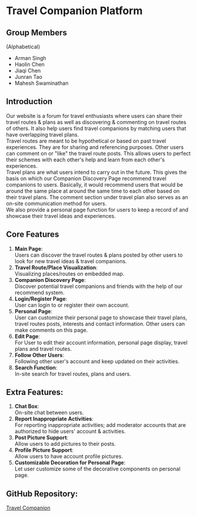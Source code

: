 # **Travel Companion Platform**

## Group Members

(Alphabetical)
- Arman Singh
- Haolin Chen
- Jiaqi Chen
- Junran Tao
- Mahesh Swaminathan

## Introduction

Our website is a forum for travel enthusiasts where users can share their 
travel routes & plans as well as discovering & commenting on travel routes of others.
It also help users find travel companions by matching users that have overlapping 
travel plans.<br>
Travel routes are meant to be hypothetical or based on past travel experiences. 
They are for sharing and referencing purposes. Other users can comment on or "like" 
the travel route posts. This allows users to perfect their schemes with each other's help
and learn from each other's experiences.<br>
Travel plans are what users intend to carry out in the future. This gives the
basis on which our Companion Discovery Page recommend travel companions to users.
Basically, it would recommend users that would be around the same place at around 
the same time to each other based on their travel plans. The comment section under
travel plan also serves as an on-site communication method for users. <br>
We also provide a personal page function for users to keep a record of and showcase their 
travel ideas and experiences.

## Core Features

1. **Main Page**: <br>Users can discover the travel routes & plans posted by other users 
to look for new travel ideas & travel companions.
2. **Travel Route/Place Visualization**: <br>Visualizing places/routes on embedded map.
3. **Companion Discovery Page**: <br>Discover potential travel companions and friends with
the help of our recommend system.
4. **Login/Register Page**: <br>User can login to or register their own account.
5. **Personal Page**: <br>User can customize their personal page to showcase 
their travel plans, travel routes posts, interests and contact information.
Other users can make comments on this page.
6. **Edit Page**: <br>For User to edit their account information, personal page 
display, travel plans and travel routes.
7. **Follow Other Users**: <br>Following other user's account and keep updated on their activities.
8. **Search Function**: <br>In-site search for travel routes, plans and users.

## Extra Features:

1. **Chat Box**: <br>On-site chat between users.
2. **Report Inappropriate Activities**: <br>For reporting inappropriate activities; add moderator accounts that
are authorized to hide users' account & activities.
3. **Post Picture Support**: <br>Allow users to add pictures to their posts.
4. **Profile Picture Support**: <br>Allow users to have account profile pictures.
5. **Customizable Decoration for Personal Page**: <br>Let user customize some of the decorative components on personal page.

## GitHub Repository:

[Travel Companion](https://github.com/TOXXXX/TravelCompanion)
